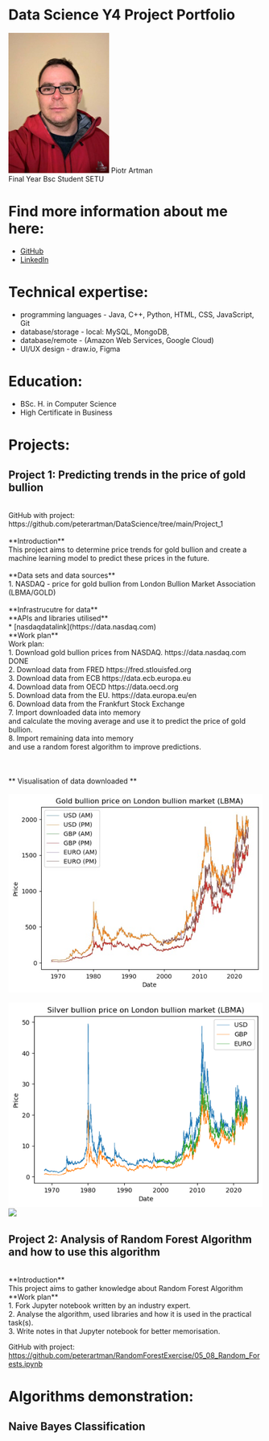 # Data Science Y4 Project Portfolio 


<img src='/Project_1/pictures/portrait.jpg' width='200'>
Piotr Artman <br>
Final Year Bsc Student SETU <br>

# Find more information about me here:
* [GitHub](https://github.com/peterartman)
* [LinkedIn](https://www.linkedin.com/in/piotr-artman-22105815/)

# Technical expertise:

* programming languages - Java, C++, Python, HTML, CSS, JavaScript, Git
* database/storage - local: MySQL, MongoDB,
* database/remote - (Amazon Web Services, Google Cloud)
* UI/UX design - draw.io, Figma

# Education:

* BSc. H. in Computer Science
* High Certificate in Business


# Projects:

## Project 1: Predicting trends in the price of gold bullion <br>
<br>
GitHub with project: https://github.com/peterartman/DataScience/tree/main/Project_1 <br>
<br>
**Introduction**
<br>
This project aims to determine price trends for gold bullion and create a machine learning model to predict these prices in the future.<br>
<br>
**Data sets and data sources**<br>
1. NASDAQ - price for gold bullion from London Bullion Market Association (LBMA/GOLD)<br>
<br>
**Infrastrucutre for data**
<br>
**APIs and libraries utilised**<br>
* [nasdaqdatalink](https://data.nasdaq.com)
<br>
**Work plan**
<br>
Work plan:<br>
              1. Download gold bullion prices from NASDAQ.    https://data.nasdaq.com          DONE<br>
              2. Download data from FRED                      https://fred.stlouisfed.org<br>             
              3. Download data from ECB                       https://data.ecb.europa.eu<br>
              4. Download data from OECD                      https://data.oecd.org<br>
              5. Download data from the EU.                       https://data.europa.eu/en<br>
              6. Download data from the Frankfurt Stock Exchange<br>
              7. Import downloaded data into memory<br>
                 and calculate the moving average and use it to predict the price of gold bullion.<br>
              8. Import remaining data into memory<br>
                 and use a random forest algorithm to improve predictions.<br>
                 <br>
                 <br>
<br>
<!-- <br>
**Algorithms / ML models utilised**
<br>
**Other tools utilised**
<br>
**Visualisation of the project**
<br>
Verification of the project - this section contains how the accuracy of the model(s) was checked.
<br>
Outcome/result/challenges - what were the results or outcomes of the project, what challenges were faced during the project, and how were they overcome.
<br> -->
** Visualisation of data downloaded **
<br>
<br>
<img src='/Project_1/pictures/LBMA_gold.png' width='580'>
<br>
<br>
<img src='/Project_1/pictures/LBMA_silver.png' width='580'>
<br>
<img src='/Project_1/pictures/EuroM3.png' width='580'>

## Project 2: Analysis of Random Forest Algorithm and how to use this algorithm <br>
<br>
**Introduction**
<br>
This project aims to gather knowledge about Random Forest Algorithm <be>
<br>
**Work plan**
<br>
              1. Fork Jupyter notebook written by an industry expert. <br>
              2. Analyse the algorithm, used libraries and how it is used in the practical task(s).<br>
              3. Write notes in that Jupyter notebook for better memorisation.<br>

GitHub with project: https://github.com/peterartman/RandomForestExercise/05_08_Random_Forests.ipynb<br>

# Algorithms demonstration:

## Naive Bayes Classification
<br>
<a href="https://github.com/peterartman/Semester2/Naive-Bayes.ipynb"></a>






